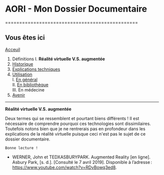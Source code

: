 # AORI - Mon Dossier Documentaire
===============================================

## Vous êtes ici  
[Acceuil](Introduction.md)

1. Définitions
    I. **Réalité virtuelle V.S. augmentée** 
2. [Historique](Histoire.md)
3. [Explications techniques](Fonctionnement.md)
4. [Utilisation](utilisation.md)  
     I.   [En général](engeneral.md)  
     II.  [En bibliothèque](bibli.md)  
     III. En médecine  
 5. [Avenir](Avenir.md)

-----------------------------------------------
 **Réalité virtuelle V.S. augmentée**
 
Deux termes qui se ressemblent et pourtant biens différents ! Il est nécessaire de comprendre pourquoi ces technologies sont dissimilaires. Toutefois notons bien que je ne rentrerais pas en profondeur dans les explications de la réalité virtuelle puisque ceci n'est pas le sujet de ce dossier documentaire.

````
Bonne lecture !
````
* WERNER, John et TEDXASBURYPARK. Augmented Reality [en ligne]. Asbury Park, [s. d.]. [Consulté le 7 avril 2019]. Disponible à l’adresse : https://www.youtube.com/watch?v=RDvBowq3ed8.

 
 
